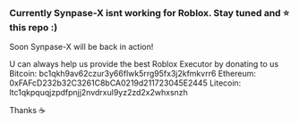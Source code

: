 ### Currently Synpase-X isnt working for Roblox. Stay tuned and ⭐ this repo :)
Soon Synpase-X will be back in action!

U can always help us provide the best Roblox Executor by donating to us
Bitcoin: bc1qkh9av62czur3y66flwk5rrg95fx3j2kfmkvrr6
Ethereum: 0xFAFcD232b32C3261C8bCA0219d211723045E2445
Litecoin: ltc1qkpquqjzpdfpnjj2nvdrxul9yz2zd2x2whxsnzh

Thanks ☕
